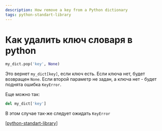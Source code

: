 ```yaml
---
description: How remove a key from a Python dictionary
tags: python-standart-library
---
```

# Как удалить ключ словаря в python

```python
my_dict.pop('key', None)
```

Это вернет `my_dict[key]`, если ключ есть. Если ключа нет, будет возвращен `None`. Если второй параметр не задан, а ключа нет - будет поднята ошибка `KeyError`.

Еще можно так:

```python
del my_dict['key']
```

В этом случае так-же следует ожидать `KeyError`

[[python-standart-library]]

[//begin]: # "Autogenerated link references for markdown compatibility"
[python-standart-library]: ../lists/python-standart-library "Стандартная библиотека python - список заметок"
[//end]: # "Autogenerated link references"